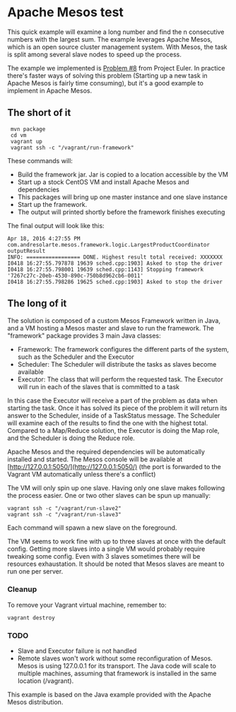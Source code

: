 # Apache Mesos test

This quick example will examine a long number and find the n consecutive numbers with the largest sum. The example leverages Apache Mesos, which is an open source cluster management system. With Mesos, the task is split among several slave nodes to speed up the process.

The example we implemented is [Problem #8](https://projecteuler.net/problem=8) from Project Euler. In practice there's faster ways of solving this problem (Starting up a new task in Apache Mesos is fairly time consuming), but it's a good example to implement in Apache Mesos.

## The short of it

     mvn package
     cd vm
     vagrant up
     vagrant ssh -c "/vagrant/run-framework"

These commands will:
* Build the framework jar. Jar is copied to a location accessible by the VM
* Start up a stock CentOS VM and install Apache Mesos and dependencies
* This packages will bring up one master instance and one slave instance
* Start up the framework.
* The output will printed shortly before the framework finishes executing



The final output will look like this:

    Apr 18, 2016 4:27:55 PM com.andresolarte.mesos.framework.logic.LargestProductCoordinator outputResult
    INFO: ================= DONE. Highest result total received: XXXXXXX
    I0418 16:27:55.797878 19639 sched.cpp:1903] Asked to stop the driver
    I0418 16:27:55.798001 19639 sched.cpp:1143] Stopping framework '7267c27c-20eb-4530-890c-750b8d962cb6-0011'
    I0418 16:27:55.798286 19625 sched.cpp:1903] Asked to stop the driver


## The long of it

The solution is composed of a custom Mesos Framework written in Java, and a VM hosting a Mesos master and slave to run the framework.
The "framework" package provides 3 main Java classes:

* Framework: The framework configures the different parts of the system, such as the Scheduler and the Executor
* Scheduler: The Scheduler will distribute the tasks as slaves become available
* Executor: The class that will perform the requested task. The Executor will run in each of the slaves that is committed to a task

In this case the Executor will receive a part of the problem as data when starting the task.  Once it has solved its piece of the problem it will return its answer to the Scheduler, inside of a TaskStatus message. The Scheduler will examine each of the results to find the one with the highest total.  Compared to a Map/Reduce solution, the Executor is doing the Map role, and the Scheduler is doing the Reduce role.

Apache Mesos and the required dependencies will be automatically installed and started.  The Mesos console will be available at [http://127.0.0.1:5050/](http://127.0.0.1:5050/) (the port is forwarded to the Vagrant VM automatically unless there's a conflict)

The VM will only spin up one slave. Having only one slave makes following the process easier. One or two other slaves can be spun up manually:

    vagrant ssh -c "/vagrant/run-slave2"
    vagrant ssh -c "/vagrant/run-slave3"

Each command will spawn a new slave on the foreground.

The VM seems to work fine with up to three slaves at once with the default config. Getting more slaves into a single VM would probably require tweaking some config. Even with 3 slaves sometimes there will be resources exhaustation. It should be noted that Mesos slaves are meant to run one per server.


### Cleanup

To remove your Vagrant virtual machine, remember to:

    vagrant destroy

### TODO

* Slave and Executor failure is not handled
* Remote slaves won't work without some reconfiguration of Mesos. Mesos is using 127.0.0.1 for its transport. The Java code will scale to multiple machines, assuming that framework is installed in the same location (/vagrant).

This example is based on the Java example provided with the Apache Mesos distribution.
